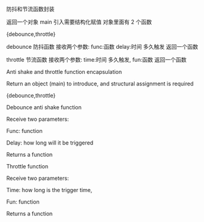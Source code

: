 防抖和节流函数封装

返回一个对象 main 引入需要结构化赋值 对象里面有 2 个函数

{debounce,throttle}

debounce 防抖函数
接收两个参数:
func:函数
delay:时间 多久触发
返回一个函数

throttle 节流函数
接收两个参数:
time:时间 多久触发,
fun:函数
返回一个函数

Anti shake and throttle function encapsulation

Return an object (main) to introduce, and structural assignment is required

{debounce,throttle}

Debounce anti shake function

Receive two parameters:

Func: function

Delay: how long will it be triggered

Returns a function

Throttle function

Receive two parameters:

Time: how long is the trigger time,

Fun: function

Returns a function
